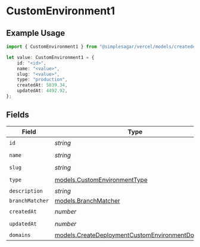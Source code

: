 # CustomEnvironment1

## Example Usage

```typescript
import { CustomEnvironment1 } from "@simplesagar/vercel/models/createdeploymentop.js";

let value: CustomEnvironment1 = {
    id: "<id>",
    name: "<value>",
    slug: "<value>",
    type: "production",
    createdAt: 5039.34,
    updatedAt: 4492.92,
};
```

## Fields

| Field                                                                                                      | Type                                                                                                       | Required                                                                                                   | Description                                                                                                |
| ---------------------------------------------------------------------------------------------------------- | ---------------------------------------------------------------------------------------------------------- | ---------------------------------------------------------------------------------------------------------- | ---------------------------------------------------------------------------------------------------------- |
| `id`                                                                                                       | *string*                                                                                                   | :heavy_check_mark:                                                                                         | N/A                                                                                                        |
| `name`                                                                                                     | *string*                                                                                                   | :heavy_check_mark:                                                                                         | N/A                                                                                                        |
| `slug`                                                                                                     | *string*                                                                                                   | :heavy_check_mark:                                                                                         | N/A                                                                                                        |
| `type`                                                                                                     | [models.CustomEnvironmentType](../models/customenvironmenttype.md)                                         | :heavy_check_mark:                                                                                         | N/A                                                                                                        |
| `description`                                                                                              | *string*                                                                                                   | :heavy_minus_sign:                                                                                         | N/A                                                                                                        |
| `branchMatcher`                                                                                            | [models.BranchMatcher](../models/branchmatcher.md)                                                         | :heavy_minus_sign:                                                                                         | N/A                                                                                                        |
| `createdAt`                                                                                                | *number*                                                                                                   | :heavy_check_mark:                                                                                         | N/A                                                                                                        |
| `updatedAt`                                                                                                | *number*                                                                                                   | :heavy_check_mark:                                                                                         | N/A                                                                                                        |
| `domains`                                                                                                  | [models.CreateDeploymentCustomEnvironmentDomains](../models/createdeploymentcustomenvironmentdomains.md)[] | :heavy_minus_sign:                                                                                         | N/A                                                                                                        |